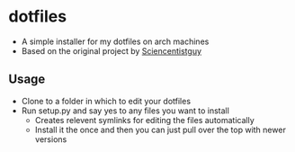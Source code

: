 # dotfiles
* A simple installer for my dotfiles on arch machines
* Based on the original project by [Sciencentistguy](https://github.com/Sciencentistguy/dotfiles)

## Usage
* Clone to a folder in which to edit your dotfiles
* Run setup.py and say yes to any files you want to install
    * Creates relevent symlinks for editing the files automatically
    * Install it the once and then you can just pull over the top with newer versions
